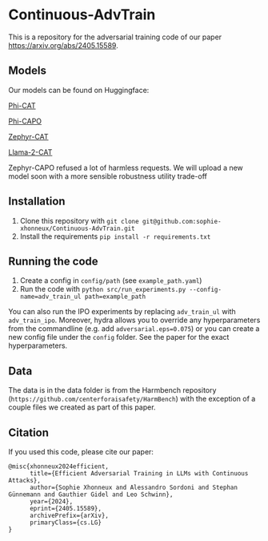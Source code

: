 # Continuous-AdvTrain

This is a repository for the adversarial training code of our paper https://arxiv.org/abs/2405.15589.

## Models

Our models can be found on Huggingface:

[Phi-CAT](https://huggingface.co/ContinuousAT/Phi-CAT)

[Phi-CAPO](https://huggingface.co/ContinuousAT/Phi-CAPO)

[Zephyr-CAT](https://huggingface.co/ContinuousAT/Zephyr-CAT/settings)

[Llama-2-CAT](https://huggingface.co/ContinuousAT/Llama-2-7B-CAT)

Zephyr-CAPO refused a lot of harmless requests. We will upload a new model soon with a more sensible robustness utility trade-off



## Installation

1. Clone this repository with `git clone git@github.com:sophie-xhonneux/Continuous-AdvTrain.git`
2. Install the requirements `pip install -r requirements.txt`

## Running the code

1. Create a config in `config/path` (see `example_path.yaml`)
2. Run the code with `python src/run_experiments.py --config-name=adv_train_ul path=example_path`

You can also run the IPO experiments by replacing `adv_train_ul` with `adv_train_ipo`. Moreover, hydra allows you to override any hyperparameters from the commandline (e.g. add `adversarial.eps=0.075`) or you can create a new config file under the `config` folder. See the paper for the exact hyperparameters.

## Data

The data is in the data folder is from the Harmbench repository (`https://github.com/centerforaisafety/HarmBench`) with the exception of a couple files we created as part of this paper.

## Citation

If you used this code, please cite our paper:

```
@misc{xhonneux2024efficient,
      title={Efficient Adversarial Training in LLMs with Continuous Attacks}, 
      author={Sophie Xhonneux and Alessandro Sordoni and Stephan Günnemann and Gauthier Gidel and Leo Schwinn},
      year={2024},
      eprint={2405.15589},
      archivePrefix={arXiv},
      primaryClass={cs.LG}
}
```

